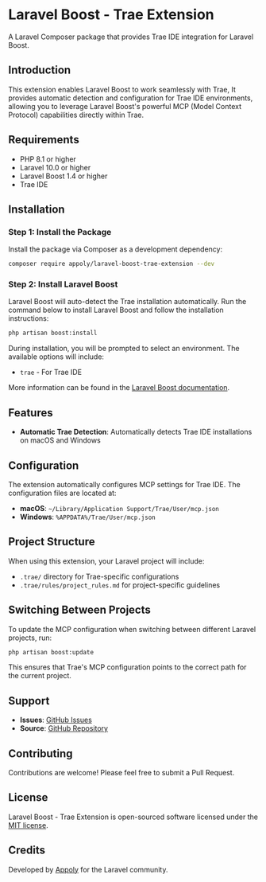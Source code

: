 # Laravel Boost - Trae Extension

A Laravel Composer package that provides Trae IDE integration for Laravel Boost.

## Introduction

This extension enables Laravel Boost to work seamlessly with Trae, It provides automatic detection and configuration for Trae IDE environments, allowing you to leverage Laravel Boost's powerful MCP (Model Context Protocol) capabilities directly within Trae.

## Requirements

- PHP 8.1 or higher
- Laravel 10.0 or higher
- Laravel Boost 1.4 or higher
- Trae IDE

## Installation

### Step 1: Install the Package

Install the package via Composer as a development dependency:

```bash
composer require appoly/laravel-boost-trae-extension --dev
```

### Step 2: Install Laravel Boost

Laravel Boost will auto-detect the Trae installation automatically. Run the command below to install Laravel Boost and follow the installation instructions:

```bash
php artisan boost:install
```

During installation, you will be prompted to select an environment. The available options will include:

- `trae` - For Trae IDE

More information can be found in the [Laravel Boost documentation](https://laravel.com/docs/boost).

## Features

- **Automatic Trae Detection**: Automatically detects Trae IDE installations on macOS and Windows

## Configuration

The extension automatically configures MCP settings for Trae IDE. The configuration files are located at:

- **macOS**: `~/Library/Application Support/Trae/User/mcp.json`
- **Windows**: `%APPDATA%/Trae/User/mcp.json`

## Project Structure

When using this extension, your Laravel project will include:

- `.trae/` directory for Trae-specific configurations
- `.trae/rules/project_rules.md` for project-specific guidelines

## Switching Between Projects

To update the MCP configuration when switching between different Laravel projects, run:

```bash
php artisan boost:update
```

This ensures that Trae's MCP configuration points to the correct path for the current project.

## Support

- **Issues**: [GitHub Issues](https://github.com/Appoly/laravel-boost-trae-extension/issues)
- **Source**: [GitHub Repository](https://github.com/Appoly/laravel-boost-trae-extension)

## Contributing

Contributions are welcome! Please feel free to submit a Pull Request.

## License

Laravel Boost - Trae Extension is open-sourced software licensed under the [MIT license](LICENSE).

## Credits

Developed by [Appoly](https://github.com/Appoly) for the Laravel community.